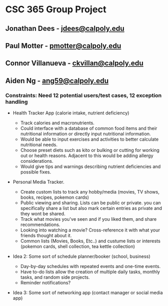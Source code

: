 # CSC 365 Group Project
## Jonathan Dees - jdees@calpoly.edu
## Paul Motter - pmotter@calpoly.edu
## Connor Villanueva - ckvillan@calpoly.edu
## Aiden Ng - ang59@calpoly.edu

### Constraints: Need 12 potential users/test cases, 12 exception handling

- Health Tracker App (calorie intake, nutrient deficiency)
  - Track calories and macronutrients.
  - Could interface with a database of common food items and their nutritional information or directly input nutritional information.
  - Would be able to input exercises and activities to better calculate nutritional needs.
  - Choose preset diets such as kito or bulking or cutting for working out or health reasons. Adjacent to this would be adding allergy considerations.  
  - Would give tips and warnings describing nutrient deficiencies and possible fixes.
  
- Personal Media Tracker.
  - Create custom lists to track any hobby/media (movies, TV shows, books, recipes, pokemon cards)
  - Public viewing and sharing. Lists can be public or private. you can specifically share a list but also mark certain entries as private and they wont be shared.
  - Track what movies you've seen and if you liked them, and share recommendations.
  - Looking into watching a movie? Cross-reference it with what your friends thought about it.
  - Common lists (Movies, Books, Etc..) and custume lists or interests (pokemon cards, shell collection, tea kettle collection)



- Idea 2: Some sort of schedule planner/booker (school, business)
  - Day-by-day schedules with repeated events and one-time events.
  - Have to-do lists allow the creation of multiple daily tasks, monthly tasks, and random side projects.
  - Reminder notifications?
- Idea 3: Some sort of networking app (contact manager or social media app)
